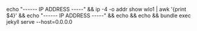echo "------ IP ADDRESS -----" && ip -4 -o addr show wlo1 | awk '{print $4}' && echo "------ IP ADDRESS -----" && echo && echo &&  bundle exec jekyll serve --host=0.0.0.0